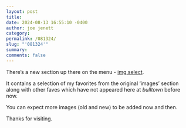 ```yaml
---
layout: post
title: 
date: 2024-08-13 16:55:10 -0400
author: joe jenett
category: 
permalink: /081324/
slug: "'081324'"
summary: 
comments: false
---
```

There’s a new section up there on the menu - <a href="https://bulltown.joejenett.com/img.select/">img.select</a>. 

It contains a selection of my favorites from the original ‘images’ section along with other faves which have not appeared here at <em>bulltown</em> before now. 

You can expect more images (old and new) to be added now and then.

Thanks for visiting.




<a href="https://brid.gy/publish/mastodon"></a>